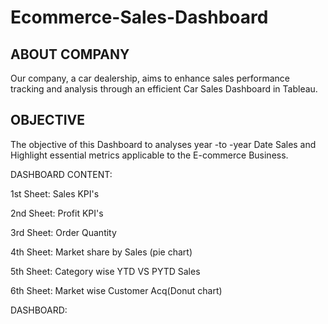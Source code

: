 # Ecommerce-Sales-Dashboard

## ABOUT COMPANY
Our company, a car dealership, aims to enhance sales performance tracking and analysis through an efficient Car Sales Dashboard in Tableau.

## OBJECTIVE
The objective of this Dashboard to analyses year -to -year Date Sales and Highlight essential metrics applicable to the E-commerce Business.


DASHBOARD CONTENT:


1st Sheet:   Sales KPI's

2nd Sheet:   Profit KPI's 

3rd Sheet:   Order Quantity

4th Sheet:   Market share by Sales (pie chart)

5th Sheet:   Category wise YTD VS PYTD Sales

6th Sheet:   Market wise Customer Acq(Donut chart)


DASHBOARD:
